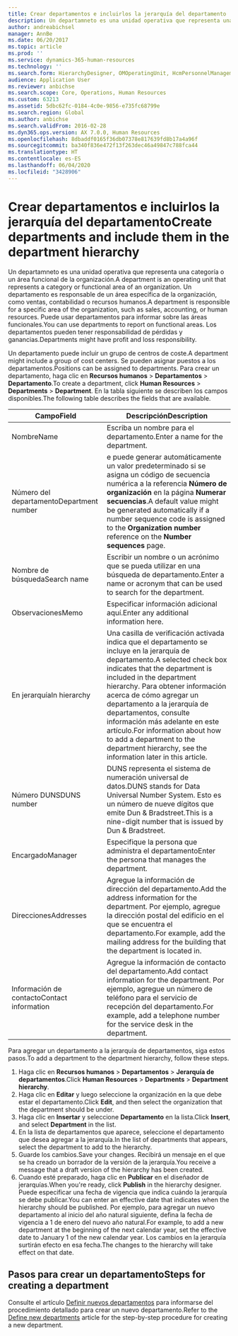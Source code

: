 ```yaml
---
title: Crear departamentos e incluirlos la jerarquía del departamento
description: Un departamneto es una unidad operativa que representa una categoría o un área funcional de la organización. Un departamento es responsable de un área específica de la organización, como ventas, contabilidad o recursos humanos. Puede usar departamentos para informar sobre las áreas funcionales. Los departamentos pueden tener responsabilidad de pérdidas y ganancias.
author: andreabichsel
manager: AnnBe
ms.date: 06/20/2017
ms.topic: article
ms.prod: ''
ms.service: dynamics-365-human-resources
ms.technology: ''
ms.search.form: HierarchyDesigner, OMOperatingUnit, HcmPersonnelManagementWorkspace
audience: Application User
ms.reviewer: anbichse
ms.search.scope: Core, Operations, Human Resources
ms.custom: 63213
ms.assetid: 5dbc62fc-0184-4c0e-9856-e735fc68799e
ms.search.region: Global
ms.author: anbichse
ms.search.validFrom: 2016-02-28
ms.dyn365.ops.version: AX 7.0.0, Human Resources
ms.openlocfilehash: 8dbaddf0165f36db07378e817639fd8b17a4a96f
ms.sourcegitcommit: ba340f836e472f13f263dec46a49847c788fca44
ms.translationtype: HT
ms.contentlocale: es-ES
ms.lasthandoff: 06/04/2020
ms.locfileid: "3428906"
---
```

# <a name="create-departments-and-include-them-in-the-department-hierarchy"></a><span data-ttu-id="86556-106">Crear departamentos e incluirlos la jerarquía del departamento</span><span class="sxs-lookup"><span data-stu-id="86556-106">Create departments and include them in the department hierarchy</span></span>

<span data-ttu-id="86556-107">Un departamneto es una unidad operativa que representa una categoría o un área funcional de la organización.</span><span class="sxs-lookup"><span data-stu-id="86556-107">A department is an operating unit that represents a category or functional area of an organization.</span></span> <span data-ttu-id="86556-108">Un departamento es responsable de un área específica de la organización, como ventas, contabilidad o recursos humanos.</span><span class="sxs-lookup"><span data-stu-id="86556-108">A department is responsible for a specific area of the organization, such as sales, accounting, or human resources.</span></span> <span data-ttu-id="86556-109">Puede usar departamentos para informar sobre las áreas funcionales.</span><span class="sxs-lookup"><span data-stu-id="86556-109">You can use departments to report on functional areas.</span></span> <span data-ttu-id="86556-110">Los departamentos pueden tener responsabilidad de pérdidas y ganancias.</span><span class="sxs-lookup"><span data-stu-id="86556-110">Departments might have profit and loss responsibility.</span></span>

<span data-ttu-id="86556-111">Un departamento puede incluir un grupo de centros de coste.</span><span class="sxs-lookup"><span data-stu-id="86556-111">A department might include a group of cost centers.</span></span> <span data-ttu-id="86556-112">Se pueden asignar puestos a los departamentos.</span><span class="sxs-lookup"><span data-stu-id="86556-112">Positions can be assigned to departments.</span></span> <span data-ttu-id="86556-113">Para crear un departamento, haga clic en **Recursos humanos** &gt; **Departamentos** &gt; **Departamento**.</span><span class="sxs-lookup"><span data-stu-id="86556-113">To create a department, click **Human Resources** &gt; **Departments** &gt; **Department**.</span></span> <span data-ttu-id="86556-114">En la tabla siguiente se describen los campos disponibles.</span><span class="sxs-lookup"><span data-stu-id="86556-114">The following table describes the fields that are available.</span></span>

| <span data-ttu-id="86556-115">Campo</span><span class="sxs-lookup"><span data-stu-id="86556-115">Field</span></span>               | <span data-ttu-id="86556-116">Descripción</span><span class="sxs-lookup"><span data-stu-id="86556-116">Description</span></span>                                                                                                                                                                                                       |
|---------------------|-------------------------------------------------------------------------------------------------------------------------------------------------------------------------------------------------------------------|
| <span data-ttu-id="86556-117">Nombre</span><span class="sxs-lookup"><span data-stu-id="86556-117">Name</span></span>                | <span data-ttu-id="86556-118">Escriba un nombre para el departamento.</span><span class="sxs-lookup"><span data-stu-id="86556-118">Enter a name for the department.</span></span>                                                                                                                                                                                  |
| <span data-ttu-id="86556-119">Número del departamento</span><span class="sxs-lookup"><span data-stu-id="86556-119">Department number</span></span>   | <span data-ttu-id="86556-120">e puede generar automáticamente un valor predeterminado si se asigna un código de secuencia numérica a la referencia **Número de organización** en la página **Numerar secuencias**.</span><span class="sxs-lookup"><span data-stu-id="86556-120">A default value might be generated automatically if a number sequence code is assigned to the **Organization number** reference on the **Number sequences** page.</span></span>                                                 |
| <span data-ttu-id="86556-121">Nombre de búsqueda</span><span class="sxs-lookup"><span data-stu-id="86556-121">Search name</span></span>         | <span data-ttu-id="86556-122">Escribir un nombre o un acrónimo que se pueda utilizar en una búsqueda de departamento.</span><span class="sxs-lookup"><span data-stu-id="86556-122">Enter a name or acronym that can be used to search for the department.</span></span>                                                                                                                                            |
| <span data-ttu-id="86556-123">Observaciones</span><span class="sxs-lookup"><span data-stu-id="86556-123">Memo</span></span>                | <span data-ttu-id="86556-124">Especificar información adicional aquí.</span><span class="sxs-lookup"><span data-stu-id="86556-124">Enter any additional information here.</span></span>                                                                                                                                                                            |
| <span data-ttu-id="86556-125">En jerarquía</span><span class="sxs-lookup"><span data-stu-id="86556-125">In hierarchy</span></span>        | <span data-ttu-id="86556-126">Una casilla de verificación activada indica que el departamento se incluye en la jerarquía de departamento.</span><span class="sxs-lookup"><span data-stu-id="86556-126">A selected check box indicates that the department is included in the department hierarchy.</span></span> <span data-ttu-id="86556-127">Para obtener información acerca de cómo agregar un departamento a la jerarquía de departamentos, consulte información más adelante en este artículo.</span><span class="sxs-lookup"><span data-stu-id="86556-127">For information about how to add a department to the department hierarchy, see the information later in this article.</span></span> |
| <span data-ttu-id="86556-128">Número DUNS</span><span class="sxs-lookup"><span data-stu-id="86556-128">DUNS number</span></span>         | <span data-ttu-id="86556-129">DUNS representa el sistema de numeración universal de datos.</span><span class="sxs-lookup"><span data-stu-id="86556-129">DUNS stands for Data Universal Number System.</span></span> <span data-ttu-id="86556-130">Esto es un número de nueve dígitos que emite Dun & Bradstreet.</span><span class="sxs-lookup"><span data-stu-id="86556-130">This is a nine-digit number that is issued by Dun & Bradstreet.</span></span>                                                                                                     |
| <span data-ttu-id="86556-131">Encargado</span><span class="sxs-lookup"><span data-stu-id="86556-131">Manager</span></span>             | <span data-ttu-id="86556-132">Especifique la persona que administra el departamento</span><span class="sxs-lookup"><span data-stu-id="86556-132">Enter the persona that manages the department.</span></span>                                                                                                                                                                    |
| <span data-ttu-id="86556-133">Direcciones</span><span class="sxs-lookup"><span data-stu-id="86556-133">Addresses</span></span>           | <span data-ttu-id="86556-134">Agregue la información de dirección del departamento.</span><span class="sxs-lookup"><span data-stu-id="86556-134">Add the address information for the department.</span></span> <span data-ttu-id="86556-135">Por ejemplo, agregue la dirección postal del edificio en el que se encuentra el departamento.</span><span class="sxs-lookup"><span data-stu-id="86556-135">For example, add the mailing address for the building that the department is located in.</span></span>                                                                          |
| <span data-ttu-id="86556-136">Información de contacto</span><span class="sxs-lookup"><span data-stu-id="86556-136">Contact information</span></span> | <span data-ttu-id="86556-137">Agregue la información de contacto del departamento.</span><span class="sxs-lookup"><span data-stu-id="86556-137">Add contact information for the department.</span></span> <span data-ttu-id="86556-138">Por ejemplo, agregue un número de teléfono para el servicio de recepción del departamento.</span><span class="sxs-lookup"><span data-stu-id="86556-138">For example, add a telephone number for the service desk in the department.</span></span>                                                                                           |

<span data-ttu-id="86556-139">Para agregar un departamento a la jerarquía de departamentos, siga estos pasos.</span><span class="sxs-lookup"><span data-stu-id="86556-139">To add a department to the department hierarchy, follow these steps.</span></span>

1.  <span data-ttu-id="86556-140">Haga clic en **Recursos humanos** &gt; **Departamentos** &gt; **Jerarquía de departamentos**.</span><span class="sxs-lookup"><span data-stu-id="86556-140">Click **Human Resources** &gt; **Departments** &gt; **Department hierarchy**.</span></span>
2.  <span data-ttu-id="86556-141">Haga clic en **Editar** y luego seleccione la organización en la que debe estar el departamento.</span><span class="sxs-lookup"><span data-stu-id="86556-141">Click **Edit**, and then select the organization that the department should be under.</span></span>
3.  <span data-ttu-id="86556-142">Haga clic en **Insertar** y seleccione **Departamento** en la lista.</span><span class="sxs-lookup"><span data-stu-id="86556-142">Click **Insert**, and select **Department** in the list.</span></span>
4.  <span data-ttu-id="86556-143">En la lista de departamentos que aparece, seleccione el departamento que desea agregar a la jerarquía.</span><span class="sxs-lookup"><span data-stu-id="86556-143">In the list of departments that appears, select the department to add to the hierarchy.</span></span>
5.  <span data-ttu-id="86556-144">Guarde los cambios.</span><span class="sxs-lookup"><span data-stu-id="86556-144">Save your changes.</span></span> <span data-ttu-id="86556-145">Recibirá un mensaje en el que se ha creado un borrador de la versión de la jerarquía.</span><span class="sxs-lookup"><span data-stu-id="86556-145">You receive a message that a draft version of the hierarchy has been created.</span></span>
6.  <span data-ttu-id="86556-146">Cuando esté preparado, haga clic en **Publicar** en el diseñador de jerarquías.</span><span class="sxs-lookup"><span data-stu-id="86556-146">When you're ready, click **Publish** in the hierarchy designer.</span></span> <span data-ttu-id="86556-147">Puede especificar una fecha de vigencia que indica cuándo la jerarquía se debe publicar.</span><span class="sxs-lookup"><span data-stu-id="86556-147">You can enter an effective date that indicates when the hierarchy should be published.</span></span> <span data-ttu-id="86556-148">Por ejemplo, para agregar un nuevo departamento al inicio del año natural siguiente, defina la fecha de vigencia a 1 de enero del nuevo año natural.</span><span class="sxs-lookup"><span data-stu-id="86556-148">For example, to add a new department at the beginning of the next calendar year, set the effective date to January 1 of the new calendar year.</span></span> <span data-ttu-id="86556-149">Los cambios en la jerarquía surtirán efecto en esa fecha.</span><span class="sxs-lookup"><span data-stu-id="86556-149">The changes to the hierarchy will take effect on that date.</span></span>

## <a name="steps-for-creating-a-department"></a><span data-ttu-id="86556-150">Pasos para crear un departamento</span><span class="sxs-lookup"><span data-stu-id="86556-150">Steps for creating a department</span></span>
<span data-ttu-id="86556-151">Consulte el artículo [Definir nuevos departamentos](../fin-and-ops/hr/tasks/define-new-departments.md) para informarse del procedimiento detallado para crear un nuevo departamento.</span><span class="sxs-lookup"><span data-stu-id="86556-151">Refer to the [Define new departments](../fin-and-ops/hr/tasks/define-new-departments.md) article for the step-by-step procedure for creating a new department.</span></span> 
